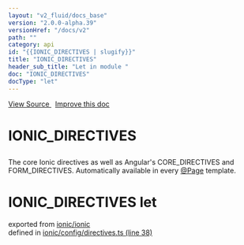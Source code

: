 ```yaml
---
layout: "v2_fluid/docs_base"
version: "2.0.0-alpha.39"
versionHref: "/docs/v2"
path: ""
category: api
id: "{{IONIC_DIRECTIVES | slugify}}"
title: "IONIC_DIRECTIVES"
header_sub_title: "Let in module "
doc: "IONIC_DIRECTIVES"
docType: "let"
---
```




<div class="improve-docs">
  <a href='http://github.com/driftyco/ionic2/tree/master/ionic/config/directives.ts#L37'>
    View Source
  </a>
  &nbsp;
  <a href='http://github.com/driftyco/ionic2/edit/master/ionic/config/directives.ts#L37'>
    Improve this doc
  </a>

  <!-- TODO(drewrygh, perrygovier): render this block in the correct location, markup identical to component docs -->

</div>




<h1 class="api-title">

  IONIC_DIRECTIVES



</h1>





<p>The core Ionic directives as well as Angular&#39;s CORE_DIRECTIVES and
FORM_DIRECTIVES.  Automatically available in every <a href="../Page/">@Page</a> template.</p>





<h1 class="class export">IONIC_DIRECTIVES <span class="type">let</span></h1>
<p class="module">exported from <a href='undefined'>ionic/ionic</a><br/>
defined in <a href="https://github.com/driftyco/ionic2/tree/master/ionic/config/directives.ts#L38-L102">ionic/config/directives.ts (line 38)</a>
</p>



